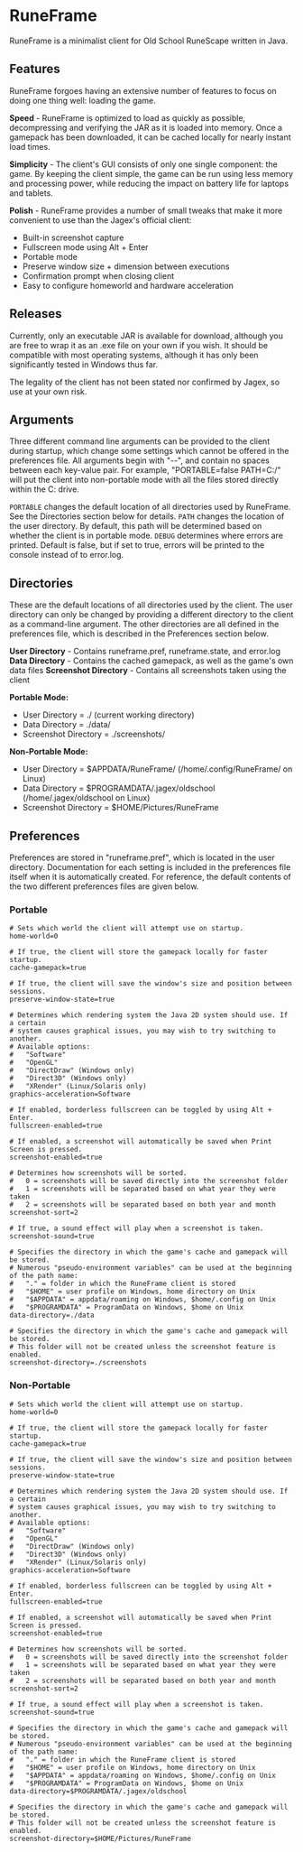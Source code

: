 # RuneFrame
RuneFrame is a minimalist client for Old School RuneScape written in Java. 

## Features
RuneFrame forgoes having an extensive number of features to focus on doing one thing well: loading the game.

**Speed** - RuneFrame is optimized to load as quickly as possible, decompressing and verifying the JAR as it is loaded into memory. Once a gamepack has been downloaded, it can be cached locally for nearly instant load times.

**Simplicity** - The client's GUI consists of only one single component: the game. By keeping the client simple, the game can be run using less memory and processing power, while reducing the impact on battery life for laptops and tablets.

**Polish** - RuneFrame provides a number of small tweaks that make it more convenient to use than the Jagex's official client:
- Built-in screenshot capture
- Fullscreen mode using Alt + Enter
- Portable mode
- Preserve window size + dimension between executions
- Confirmation prompt when closing client
- Easy to configure homeworld and hardware acceleration

## Releases
Currently, only an executable JAR is available for download, although you are free to wrap it as an .exe file on your own if you wish. It should be compatible with most operating systems, although it has only been significantly tested in Windows thus far.

The legality of the client has not been stated nor confirmed by Jagex, so use at your own risk.

## Arguments
Three different command line arguments can be provided to the client during startup, which change some settings which cannot be offered in the preferences file. All arguments begin with "--", and contain no spaces between each key-value pair. For example, "PORTABLE=false PATH=C:/" will put the client into non-portable mode with all the files stored directly within the C: drive.

`PORTABLE` changes the default location of all directories used by RuneFrame. See the Directories section below for details.
`PATH` changes the location of the user directory. By default, this path will be determined based on whether the client is in portable mode.
`DEBUG` determines where errors are printed. Default is false, but if set to true, errors will be printed to the console instead of to error.log.

## Directories
These are the default locations of all directories used by the client. The user directory can only be changed by providing a different directory to the client as a command-line argument. The other directories are all defined in the preferences file, which is described in the Preferences section below.

**User Directory** - Contains runeframe.pref, runeframe.state, and error.log
**Data Directory** - Contains the cached gamepack, as well as the game's own data files
**Screenshot Directory** - Contains all screenshots taken using the client

**Portable Mode:**
- User Directory = ./ (current working directory)
- Data Directory = ./data/
- Screenshot Directory = ./screenshots/

**Non-Portable Mode:**
- User Directory = $APPDATA/RuneFrame/ (/home/.config/RuneFrame/ on Linux)
- Data Directory = $PROGRAMDATA/.jagex/oldschool (/home/.jagex/oldschool on Linux)
- Screenshot Directory = $HOME/Pictures/RuneFrame

## Preferences
Preferences are stored in "runeframe.pref", which is located in the user directory. Documentation for each setting is included in the preferences file itself when it is automatically created. For reference, the default contents of the two different preferences files are given below.

### Portable
```
# Sets which world the client will attempt use on startup.
home-world=0

# If true, the client will store the gamepack locally for faster startup.
cache-gamepack=true

# If true, the client will save the window's size and position between sessions.
preserve-window-state=true

# Determines which rendering system the Java 2D system should use. If a certain
# system causes graphical issues, you may wish to try switching to another.
# Available options:
#   "Software"
#   "OpenGL"
#   "DirectDraw" (Windows only)
#   "Direct3D" (Windows only)
#   "XRender" (Linux/Solaris only)
graphics-acceleration=Software

# If enabled, borderless fullscreen can be toggled by using Alt + Enter.
fullscreen-enabled=true

# If enabled, a screenshot will automatically be saved when Print Screen is pressed.
screenshot-enabled=true

# Determines how screenshots will be sorted.
#   0 = screenshots will be saved directly into the screenshot folder
#   1 = screenshots will be separated based on what year they were taken
#   2 = screenshots will be separated based on both year and month
screenshot-sort=2

# If true, a sound effect will play when a screenshot is taken.
screenshot-sound=true

# Specifies the directory in which the game's cache and gamepack will be stored.
# Numerous "pseudo-environment variables" can be used at the beginning of the path name:
#   "." = folder in which the RuneFrame client is stored
#   "$HOME" = user profile on Windows, home directory on Unix
#   "$APPDATA" = appdata/roaming on Windows, $home/.config on Unix
#   "$PROGRAMDATA" = ProgramData on Windows, $home on Unix
data-directory=./data

# Specifies the directory in which the game's cache and gamepack will be stored.
# This folder will not be created unless the screenshot feature is enabled.
screenshot-directory=./screenshots
```

### Non-Portable
```
# Sets which world the client will attempt use on startup.
home-world=0

# If true, the client will store the gamepack locally for faster startup.
cache-gamepack=true

# If true, the client will save the window's size and position between sessions.
preserve-window-state=true

# Determines which rendering system the Java 2D system should use. If a certain
# system causes graphical issues, you may wish to try switching to another.
# Available options:
#   "Software"
#   "OpenGL"
#   "DirectDraw" (Windows only)
#   "Direct3D" (Windows only)
#   "XRender" (Linux/Solaris only)
graphics-acceleration=Software

# If enabled, borderless fullscreen can be toggled by using Alt + Enter.
fullscreen-enabled=true

# If enabled, a screenshot will automatically be saved when Print Screen is pressed.
screenshot-enabled=true

# Determines how screenshots will be sorted.
#   0 = screenshots will be saved directly into the screenshot folder
#   1 = screenshots will be separated based on what year they were taken
#   2 = screenshots will be separated based on both year and month
screenshot-sort=2

# If true, a sound effect will play when a screenshot is taken.
screenshot-sound=true

# Specifies the directory in which the game's cache and gamepack will be stored.
# Numerous "pseudo-environment variables" can be used at the beginning of the path name:
#   "." = folder in which the RuneFrame client is stored
#   "$HOME" = user profile on Windows, home directory on Unix
#   "$APPDATA" = appdata/roaming on Windows, $home/.config on Unix
#   "$PROGRAMDATA" = ProgramData on Windows, $home on Unix
data-directory=$PROGRAMDATA/.jagex/oldschool

# Specifies the directory in which the game's cache and gamepack will be stored.
# This folder will not be created unless the screenshot feature is enabled.
screenshot-directory=$HOME/Pictures/RuneFrame
```
